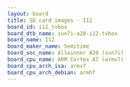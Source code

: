 ```yaml
---
layout: board
title: SD card images - I12
board_id: i12_tvbox
board_dtb_name: sun7i-a20-i12-tvbox
board_name: I12
board_maker_name: Semitime
board_soc_name: Allwinner A20 (sun7i)
board_cpu_name: ARM Cortex A7 (armv7)
board_cpu_arch_isa: armv7
board_cpu_arch_debian: armhf
---
```

